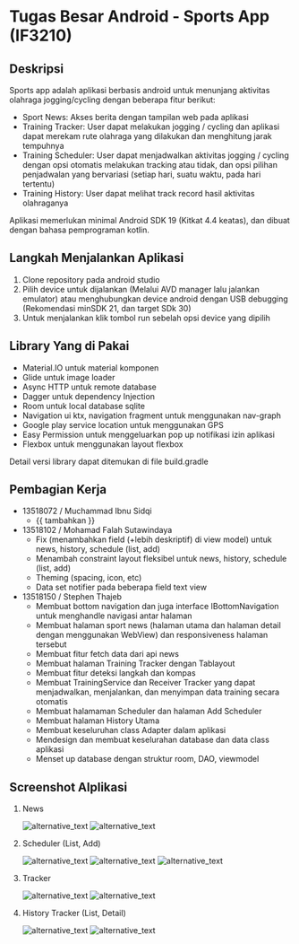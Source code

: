# Tugas Besar Android - Sports App (IF3210)

## Deskripsi

Sports app adalah aplikasi berbasis android untuk menunjang aktivitas olahraga jogging/cycling dengan beberapa fitur berikut:

- Sport News: Akses berita dengan tampilan web pada aplikasi
- Training Tracker: User dapat melakukan jogging / cycling dan aplikasi dapat merekam rute olahraga yang dilakukan dan menghitung jarak tempuhnya
- Training Scheduler: User dapat menjadwalkan aktivitas jogging / cycling dengan opsi otomatis melakukan tracking atau tidak, dan opsi pilihan penjadwalan yang bervariasi (setiap hari, suatu waktu, pada hari tertentu)
- Training History: User dapat melihat track record hasil aktivitas olahraganya

Aplikasi memerlukan minimal Android SDK 19 (Kitkat 4.4 keatas), dan dibuat dengan bahasa pemprograman kotlin.

## Langkah Menjalankan Aplikasi

1.  Clone repository pada android studio
2.  Pilih device untuk dijalankan (Melalui AVD manager lalu jalankan emulator) atau menghubungkan device android dengan USB debugging (Rekomendasi minSDK 21, dan target SDk 30)
3.  Untuk menjalankan klik tombol run sebelah opsi device yang dipilih

## Library Yang di Pakai

- Material.IO untuk material komponen
- Glide untuk image loader
- Async HTTP untuk remote database
- Dagger untuk dependency Injection
- Room untuk local database sqlite
- Navigation ui ktx, navigation fragment untuk menggunakan nav-graph
- Google play service location untuk menggunakan GPS
- Easy Permission untuk menggeluarkan pop up notifikasi izin aplikasi
- Flexbox untuk menggunakan layout flexbox

Detail versi library dapat ditemukan di file build.gradle

## Pembagian Kerja

- 13518072 / Muchammad Ibnu Sidqi
  - {{ tambahkan }}
- 13518102 / Mohamad Falah Sutawindaya
  - Fix (menambahkan field (+lebih deskriptif) di view model) untuk news, history, schedule (list, add)
  - Menambah constraint layout fleksibel untuk news, history, schedule (list, add)
  - Theming (spacing, icon, etc)
  - Data set notifier pada beberapa field text view
- 13518150 / Stephen Thajeb
  - Membuat bottom navigation dan juga interface IBottomNavigation untuk menghandle navigasi antar halaman
  - Membuat halaman sport news (halaman utama dan halaman detail dengan menggunakan WebView) dan responsiveness halaman tersebut
  - Membuat fitur fetch data dari api news
  - Membuat halaman Training Tracker dengan Tablayout
  - Membuat fitur deteksi langkah dan kompas
  - Membuat TrainingService dan Receiver Tracker yang dapat menjadwalkan, menjalankan, dan menyimpan data training secara otomatis
  - Membuat halamaman Scheduler dan halaman Add Scheduler
  - Membuat halaman History Utama
  - Membuat keseluruhan class Adapter dalam aplikasi
  - Mendesign dan membuat keselurahan database dan data class aplikasi
  - Menset up database dengan struktur room, DAO, viewmodel

## Screenshot Alplikasi

1.  News

    ![alternative_text](./ss/7.jpg)
    ![alternative_text](./ss/13.jpg)

2.  Scheduler (List, Add)

    ![alternative_text](./ss/2.jpg)
    ![alternative_text](./ss/4.jpg)
    ![alternative_text](./ss/5.jpg)

3.  Tracker

    ![alternative_text](./ss/8.jpg)
    ![alternative_text](./ss/9.jpg)

4.  History Tracker (List, Detail)

    ![alternative_text](./ss/10.jpg)
    ![alternative_text](./ss/12.jpg)
